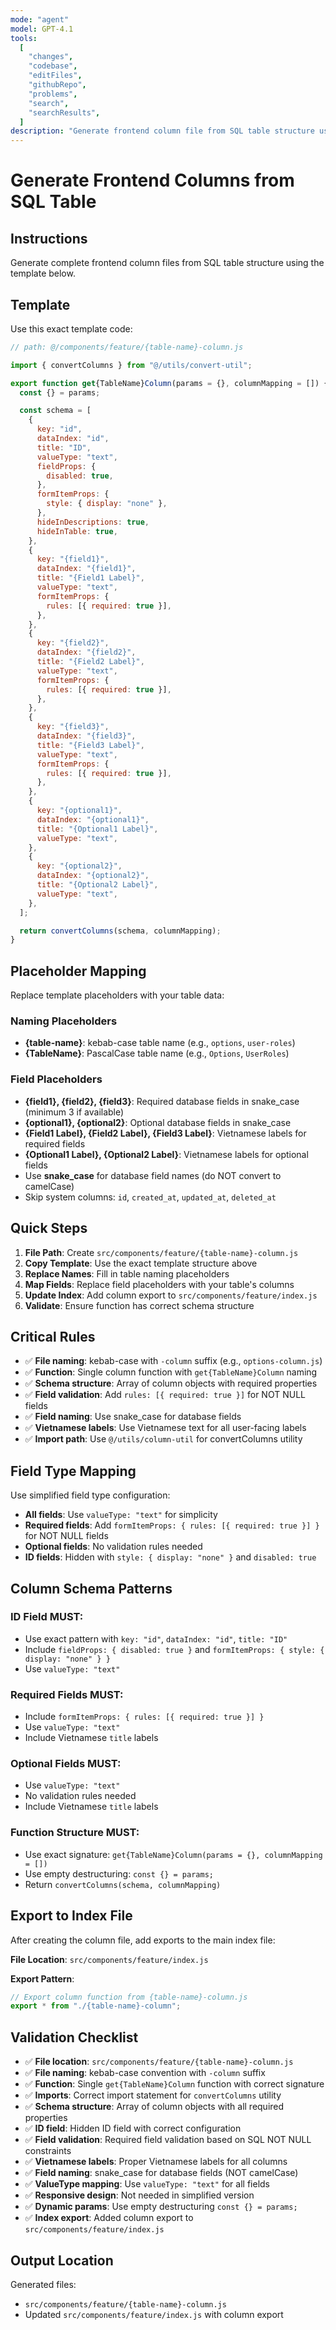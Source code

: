 ```yaml
---
mode: "agent"
model: GPT-4.1
tools:
  [
    "changes",
    "codebase",
    "editFiles",
    "githubRepo",
    "problems",
    "search",
    "searchResults",
  ]
description: "Generate frontend column file from SQL table structure using template code"
---
```


# Generate Frontend Columns from SQL Table

## Instructions

Generate complete frontend column files from SQL table structure using the template below.

## Template

Use this exact template code:

```javascript
// path: @/components/feature/{table-name}-column.js

import { convertColumns } from "@/utils/convert-util";

export function get{TableName}Column(params = {}, columnMapping = []) {
  const {} = params;

  const schema = [
    {
      key: "id",
      dataIndex: "id",
      title: "ID",
      valueType: "text",
      fieldProps: {
        disabled: true,
      },
      formItemProps: {
        style: { display: "none" },
      },
      hideInDescriptions: true,
      hideInTable: true,
    },
    {
      key: "{field1}",
      dataIndex: "{field1}",
      title: "{Field1 Label}",
      valueType: "text",
      formItemProps: {
        rules: [{ required: true }],
      },
    },
    {
      key: "{field2}",
      dataIndex: "{field2}",
      title: "{Field2 Label}",
      valueType: "text",
      formItemProps: {
        rules: [{ required: true }],
      },
    },
    {
      key: "{field3}",
      dataIndex: "{field3}",
      title: "{Field3 Label}",
      valueType: "text",
      formItemProps: {
        rules: [{ required: true }],
      },
    },
    {
      key: "{optional1}",
      dataIndex: "{optional1}",
      title: "{Optional1 Label}",
      valueType: "text",
    },
    {
      key: "{optional2}",
      dataIndex: "{optional2}",
      title: "{Optional2 Label}",
      valueType: "text",
    },
  ];

  return convertColumns(schema, columnMapping);
}
```

## Placeholder Mapping

Replace template placeholders with your table data:

### Naming Placeholders

- **{table-name}**: kebab-case table name (e.g., `options`, `user-roles`)
- **{TableName}**: PascalCase table name (e.g., `Options`, `UserRoles`)

### Field Placeholders

- **{field1}, {field2}, {field3}**: Required database fields in snake_case (minimum 3 if available)
- **{optional1}, {optional2}**: Optional database fields in snake_case
- **{Field1 Label}, {Field2 Label}, {Field3 Label}**: Vietnamese labels for required fields
- **{Optional1 Label}, {Optional2 Label}**: Vietnamese labels for optional fields
- Use **snake_case** for database field names (do NOT convert to camelCase)
- Skip system columns: `id`, `created_at`, `updated_at`, `deleted_at`

## Quick Steps

1. **File Path**: Create `src/components/feature/{table-name}-column.js`
2. **Copy Template**: Use the exact template structure above
3. **Replace Names**: Fill in table naming placeholders
4. **Map Fields**: Replace field placeholders with your table's columns
5. **Update Index**: Add column export to `src/components/feature/index.js`
6. **Validate**: Ensure function has correct schema structure

## Critical Rules

- ✅ **File naming**: kebab-case with `-column` suffix (e.g., `options-column.js`)
- ✅ **Function**: Single column function with `get{TableName}Column` naming
- ✅ **Schema structure**: Array of column objects with required properties
- ✅ **Field validation**: Add `rules: [{ required: true }]` for NOT NULL fields
- ✅ **Field naming**: Use snake_case for database fields
- ✅ **Vietnamese labels**: Use Vietnamese text for all user-facing labels
- ✅ **Import path**: Use `@/utils/column-util` for convertColumns utility

## Field Type Mapping

Use simplified field type configuration:

- **All fields**: Use `valueType: "text"` for simplicity
- **Required fields**: Add `formItemProps: { rules: [{ required: true }] }` for NOT NULL fields
- **Optional fields**: No validation rules needed
- **ID fields**: Hidden with `style: { display: "none" }` and `disabled: true`

## Column Schema Patterns

### ID Field MUST:

- Use exact pattern with `key: "id"`, `dataIndex: "id"`, `title: "ID"`
- Include `fieldProps: { disabled: true }` and `formItemProps: { style: { display: "none" } }`
- Use `valueType: "text"`

### Required Fields MUST:

- Include `formItemProps: { rules: [{ required: true }] }`
- Use `valueType: "text"`
- Include Vietnamese `title` labels

### Optional Fields MUST:

- Use `valueType: "text"`
- No validation rules needed
- Include Vietnamese `title` labels

### Function Structure MUST:

- Use exact signature: `get{TableName}Column(params = {}, columnMapping = [])`
- Use empty destructuring: `const {} = params;`
- Return `convertColumns(schema, columnMapping)`

## Export to Index File

After creating the column file, add exports to the main index file:

**File Location**: `src/components/feature/index.js`

**Export Pattern**:

```javascript
// Export column function from {table-name}-column.js
export * from "./{table-name}-column";
```

## Validation Checklist

- ✅ **File location**: `src/components/feature/{table-name}-column.js`
- ✅ **File naming**: kebab-case convention with `-column` suffix
- ✅ **Function**: Single `get{TableName}Column` function with correct signature
- ✅ **Imports**: Correct import statement for `convertColumns` utility
- ✅ **Schema structure**: Array of column objects with all required properties
- ✅ **ID field**: Hidden ID field with correct configuration
- ✅ **Field validation**: Required field validation based on SQL NOT NULL constraints
- ✅ **Vietnamese labels**: Proper Vietnamese labels for all columns
- ✅ **Field naming**: snake_case for database fields (NOT camelCase)
- ✅ **ValueType mapping**: Use `valueType: "text"` for all fields
- ✅ **Responsive design**: Not needed in simplified version
- ✅ **Dynamic params**: Use empty destructuring `const {} = params;`
- ✅ **Index export**: Added column export to `src/components/feature/index.js`

## Output Location

Generated files:

- `src/components/feature/{table-name}-column.js`
- Updated `src/components/feature/index.js` with column export
